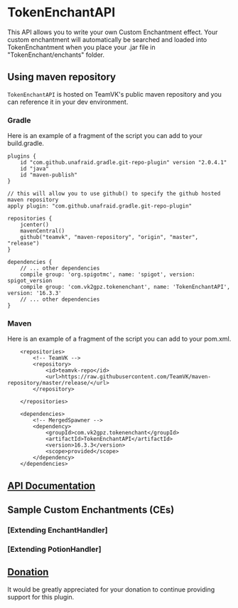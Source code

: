 # TokenEnchantAPI

This API allows you to write your own Custom Enchantment effect. Your custom enchantment will automatically be searched and loaded into TokenEnchantment when you place your .jar file in "TokenEnchant/enchants" folder.

## Using maven repository
`TokenEnchantAPI` is hosted on TeamVK's public maven repository and you can reference it in your dev environment.

### Gradle
Here is an example of a fragment of the script you can add to your build.gradle.

```
plugins {
    id "com.github.unafraid.gradle.git-repo-plugin" version "2.0.4.1"
    id "java"
    id "maven-publish"
}

// this will allow you to use github() to specify the github hosted maven repository
apply plugin: "com.github.unafraid.gradle.git-repo-plugin"

repositories {
    jcenter()
    mavenCentral()
    github("teamvk", "maven-repository", "origin", "master", "release")
}

dependencies {
    // ... other dependencies
    compile group: 'org.spigotmc', name: 'spigot', version: spigot_version
    compile group: 'com.vk2gpz.tokenenchant', name: 'TokenEnchantAPI', version: '16.3.3'
    // ... other dependencies
}
```

### Maven
Here is an example of a fragment of the script you can add to your pom.xml.

```
    <repositories>
        <!-- TeamVK -->
        <repository>
            <id>teamvk-repo</id>
            <url>https://raw.githubusercontent.com/TeamVK/maven-repository/master/release/</url>
        </repository>

    </repositories>

    <dependencies>
        <!-- MergedSpawner -->
        <dependency>
            <groupId>com.vk2gpz.tokenenchant</groupId>
            <artifactId>TokenEnchantAPI</artifactId>
            <version>16.3.3</version>
            <scope>provided</scope>
        </dependency>
    </dependencies>
```

## [API Documentation](https://teamvk.github.io/TokenEnchantAPI/javadoc/index.html)

## Sample Custom Enchantments (CEs)
### [Extending EnchantHandler]
### [Extending PotionHandler]

## [Donation](http://PayPal.Me/vk2gpz)
It would be greatly appreciated for your donation to continue providing support for this plugin.
